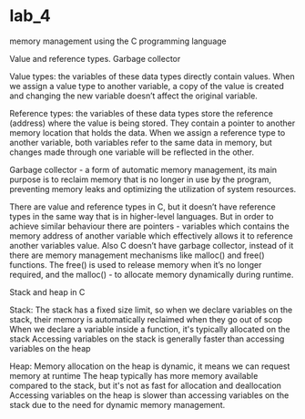 # lab_4
memory management using the C programming language

Value and reference types. Garbage collector

Value types: the variables of these data types directly contain values. When we assign a value type to another variable, a copy of the value is created and changing the new variable doesn’t affect the original variable. 

Reference types: the variables of these data types store the reference (address) where the value is being stored. They contain a pointer to another memory location that holds the data. When we assign a reference type to another variable, both variables refer to the same data in memory, but changes made through one variable will be reflected in the other.

Garbage collector - a form of automatic memory management, its main purpose is to reclaim memory that is no longer in use by the program, preventing memory leaks and optimizing the utilization of system resources. 

There are value and reference types in C, but it doesn’t have reference types in the same way that is in higher-level languages. But in order to achieve similar behaviour there are pointers -  variables which contains the memory address of another variable which effectively allows it to reference another variables value. Also C doesn’t have garbage collector, instead of it there are memory management mechanisms like malloc() and free() functions. The free() is used to release memory when it’s no longer required, and the malloc() - to allocate memory dynamically during runtime. 

Stack and heap in C

Stack: 
The stack has a fixed size limit, so when we declare variables on the stack, their memory is automatically reclaimed when they go out of scop
When we declare a variable inside a function, it's typically allocated on the stack
Accessing variables on the stack is generally faster than accessing variables on the heap

Heap:
Memory allocation on the heap is dynamic, it means we can request memory at runtime
The heap typically has more memory available compared to the stack, but it's not as fast for allocation and deallocation
Accessing variables on the heap is slower than accessing variables on the stack due to the need for dynamic memory management.
